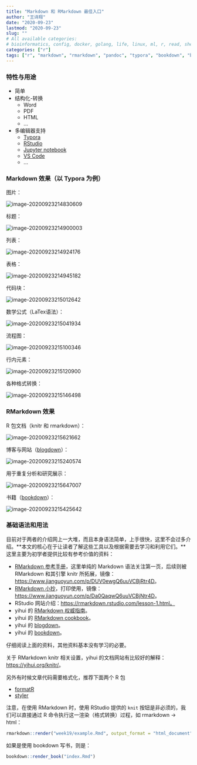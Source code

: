 ```yaml
---
title: "Markdown 和 RMarkdown 最佳入口"
author: "王诗翔"
date: "2020-09-23"
lastmod: "2020-09-23"
slug: ""
# All available categories:
# bioinformatics, config, docker, golang, life, linux, ml, r, read, shell, thinking
categories: ["r"]
tags: ["r", "markdown", "rmarkdown", "pandoc", "typora", "bookdown", "blogdown"]
---
```



### 特性与用途

- 简单
- 结构化-转换
  - Word
  - PDF
  - HTML
  - ...
- 多编辑器支持
  - [Typora](https://typora.io/)
  - [RStudio](https://rstudio.com/)
  - [Jupyter notebook](https://rstudio.com/)
  - [VS Code](https://code.visualstudio.com/)
  - ...

### Markdown 效果（以 Typora 为例）

图片：

![image-20200923214830609](https://gitee.com/ShixiangWang/ImageCollection/raw/master/png/20200923214830.png)

标题：

![image-20200923214900003](https://gitee.com/ShixiangWang/ImageCollection/raw/master/png/20200923214900.png)

列表：

![image-20200923214924176](https://gitee.com/ShixiangWang/ImageCollection/raw/master/png/20200923214924.png)

表格：

![image-20200923214945182](https://gitee.com/ShixiangWang/ImageCollection/raw/master/png/20200923214945.png)

代码块：

![image-20200923215012642](https://gitee.com/ShixiangWang/ImageCollection/raw/master/png/20200923215012.png)

数学公式（LaTex语法）：

![image-20200923215041934](https://gitee.com/ShixiangWang/ImageCollection/raw/master/png/20200923215041.png)

流程图：

![image-20200923215100346](https://gitee.com/ShixiangWang/ImageCollection/raw/master/png/20200923215100.png)

行内元素：

![image-20200923215120900](https://gitee.com/ShixiangWang/ImageCollection/raw/master/png/20200923215120.png)

各种格式转换：

![image-20200923215146498](https://gitee.com/ShixiangWang/ImageCollection/raw/master/png/20200923215146.png)

### RMarkdown 效果

R 包文档（knitr 和 rmarkdown）：

![image-20200923215621662](https://gitee.com/ShixiangWang/ImageCollection/raw/master/png/20200923215621.png)



博客与网站（[blogdown](https://bookdown.org/yihui/blogdown/)）：

![image-20200923215240574](https://gitee.com/ShixiangWang/ImageCollection/raw/master/png/20200923215240.png)



用于重复分析和研究展示：

![image-20200923215647007](https://gitee.com/ShixiangWang/ImageCollection/raw/master/png/20200923215647.png)



书籍（[bookdown](https://bookdown.org/)）：

![image-20200923215425642](https://gitee.com/ShixiangWang/ImageCollection/raw/master/png/20200923215425.png)



### 基础语法和用法

目前对于两者的介绍网上一大堆，而且本身语法简单，上手很快，这里不会过多介绍。**本文的核心在于让读者了解这些工具以及根据需要去学习和利用它们。**这里主要为初学者提供比较有参考价值的资料：

- [RMarkdown 参考手册](https://rstudio.com/wp-content/uploads/2015/03/rmarkdown-reference.pdf)，这里单纯的 Markdown 语法关注第一页，后续则被 RMarkdown 和其引擎 knitr 所拓展，镜像：<https://www.jianguoyun.com/p/DUV0ewgQ6uuVCBjRtr4D>。
- [RMarkdown 小抄](https://www.rstudio.org/links/r_markdown_cheat_sheet)，打印使用，镜像：<https://www.jianguoyun.com/p/Da0QaqwQ6uuVCBjNtr4D>。
- RStudio 网站介绍：https://rmarkdown.rstudio.com/lesson-1.html。
- yihui 的 [RMarkdown 权威指南](https://bookdown.org/yihui/rmarkdown/)。
- yihui 的 [RMarkdown cookbook](https://bookdown.org/yihui/rmarkdown-cookbook/)。
- yihui 的 [blogdown](https://bookdown.org/yihui/blogdown/)。
- yihui 的 [bookdown](https://bookdown.org/yihui/bookdown/)。

仔细阅读上面的资料，其他资料基本没有学习的必要。

关于 RMarkdown knitr 相关设置，yihui 的文档网站有比较好的解释：<https://yihui.org/knitr/>。

另外有时候文章代码需要格式化，推荐下面两个 R 包

- [formatR](https://github.com/yihui/formatR)
- [styler](https://github.com/r-lib/styler)

注意，在使用 RMarkdown 时，使用 RStudio 提供的 `knit` 按钮是非必须的，我们可以直接通过 R 命令执行这一渲染（格式转换）过程，如 rmarkdown -> html：

```r
rmarkdown::render("week19/example.Rmd", output_format = "html_document")
```

如果是使用 bookdown 写书，则是：

```r
bookdown::render_book("index.Rmd")
```


